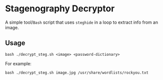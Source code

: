 # Stagenography Decryptor
A simple tool/`Bash` script that uses `steghide` in a loop to extract info from an image.

## Usage
```shell-session
bash ./decrypt_steg.sh <image> <password-dictionary>
```

For example:
```shell-session
bash ./decrypt_steg.sh image.jpg /usr/share/wordlists/rockyou.txt
```
